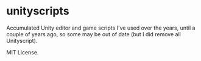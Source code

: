 # unityscripts

Accumulated Unity editor and game scripts I've used over the years, until a couple of years ago, so some may be out of date (but I did remove all Unityscript).

MIT License.
